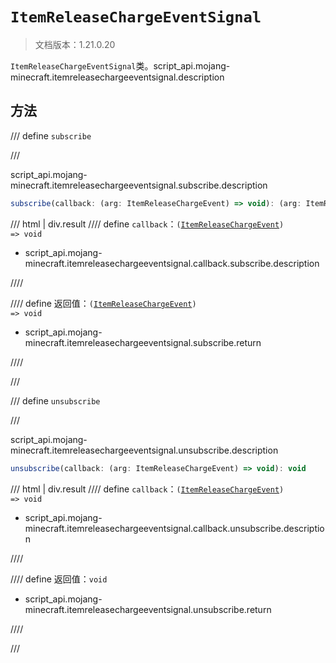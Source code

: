 # `ItemReleaseChargeEventSignal`

> 文档版本：1.21.0.20

`ItemReleaseChargeEventSignal`类。script_api.mojang-minecraft.itemreleasechargeeventsignal.description

## 方法

/// define
`subscribe`


///

script_api.mojang-minecraft.itemreleasechargeeventsignal.subscribe.description

```js
subscribe(callback: (arg: ItemReleaseChargeEvent) => void): (arg: ItemReleaseChargeEvent) => void
```

/// html | div.result
//// define
`callback`：<code>(<a href="../itemreleasechargeevent/">ItemReleaseChargeEvent</a>) =&gt; void</code>

- script_api.mojang-minecraft.itemreleasechargeeventsignal.callback.subscribe.description


////

//// define
返回值：<code>(<a href="../itemreleasechargeevent/">ItemReleaseChargeEvent</a>) =&gt; void</code>

- script_api.mojang-minecraft.itemreleasechargeeventsignal.subscribe.return


////

///


/// define
`unsubscribe`


///

script_api.mojang-minecraft.itemreleasechargeeventsignal.unsubscribe.description

```js
unsubscribe(callback: (arg: ItemReleaseChargeEvent) => void): void
```

/// html | div.result
//// define
`callback`：<code>(<a href="../itemreleasechargeevent/">ItemReleaseChargeEvent</a>) =&gt; void</code>

- script_api.mojang-minecraft.itemreleasechargeeventsignal.callback.unsubscribe.description


////

//// define
返回值：`void`

- script_api.mojang-minecraft.itemreleasechargeeventsignal.unsubscribe.return


////

///


